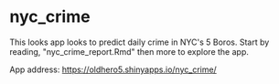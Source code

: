 # nyc_crime
This looks app looks to predict daily crime in NYC's 5 Boros. Start by reading, "nyc_crime_report.Rmd" then more to explore the app. 

App address: https://oldhero5.shinyapps.io/nyc_crime/
